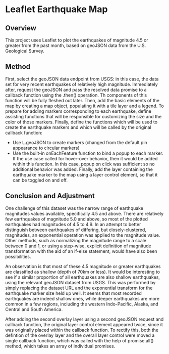 # Leaflet Earthquake Map

## Overview
This project uses Leaflet to plot the earthquakes of magnitude 4.5 or greater from the past month, based on geoJSON data from the U.S. Geological Survey.

## Method
First, select the geoJSON data endpoint from USGS: in this case, the data set for very recent earthquakes of relatively high magnitude.
Immediately after, request the geoJSON and pass the resolved data promise to a callback function using the .then() operation. Th components of this function will be fully fleshed out later.
Then, add the basic elements of the map by creating a map object, populating it with a tile layer and a legend.
To prepare for adding markers corresponding to each earthquake, define assisting functions that will be responsible for customizing the size and the color of those markers.
Finally, define the functions which will be used to create the earthquake markers and which will be called by the original callback function:
* Use L.geoJSON to create markers (changed from the default pin appearance to circular markers)
* Use the built-in onEachFeature function to bind a popup to each marker. If the use case called for hover-over behavior, then it would be added within this function. In this case, popup on click was sufficient so no additional behavior was added.
Finally, add the layer containing the earthquake marker to the map using a layer control element, so that it can be toggled on and off.

## Conclusion and Adjustment
One challenge of this dataset was the narrow range of earthquake magnitudes values available, specifically 4.5 and above. There are relatively few earthquakes of magnitude 5.0 and above, so most of the plotted earthquakes had magnitudes of 4.5 to 4.9. In an attempt to better distinguish between earthquakes of differing, but closely-clustered, magnitudes, an exponential operation was applied to the magnitude value. Other methods, such as normalizing the magnitude range to a scale between 0 and 1, or using a step-wise, explicit definition of magnitude transformation with the aid of an if-else statement, would have also been possibilities.

An observation is that most of these 4.5 magnitude or greater earthquakes are classified as shallow (depth of 70km or less). It would be interesting to see if a similar proportion of all earthquakes are also shallow earthquakes, using the relevant geoJSON dataset from USGS. This was performed by simply replacing the dataset URL and the exponential transform for the earthquake marker size held up well. It seems that most recorded earthquakes are indeed shallow ones, while deeper earthquakes are more common in a few regions, including the western Indo-Pacific, Alaska, and Central and South America.

After adding the second overlay layer using a second geoJSON request and callback function, the original layer control element appeared twice, since it was originally placed within the callback function. To rectify this, both the defintion of the overlay layer and the overall layer control were moved a single callback function, which was called with the help of promise.all() method, which takes an array of individual promises.
